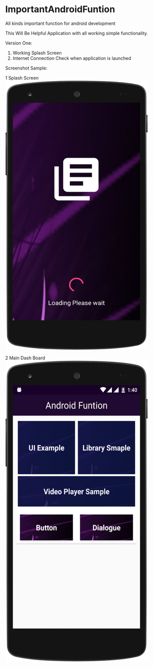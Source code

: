# ImportantAndroidFuntion
All kinds important function for android development

This Will Be Helpful Application with all working simple functionality. 

Version One: 

1. Working Splash Screen
2. Internet Connection Check when application is launched 

Screenshot Sample:


1 Splash Screen
<img src="https://github.com/oliah/ImportantAndroidFuntion/blob/master/Splash.png" width="450" height="850"/>



2 Main Dash Board
<img src="https://github.com/oliah/ImportantAndroidFuntion/blob/master/MainActivity.png" width="450" height="950"/>



